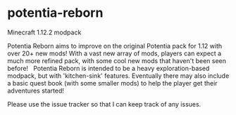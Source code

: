 # potentia-reborn
Minecraft 1.12.2 modpack

Potentia Reborn aims to improve on the original Potentia pack for 1.12 with over 20+ new mods!
With a vast new array of mods, players can expect a much more refined pack, with some cool new mods that haven't been seen before!
 
Potentia Reborn is intended to be a heavy exploration-based modpack, but with 'kitchen-sink' features. Eventually there may also include a basic quest book (with some smaller mods) to help the player get their adventures started!

Please use the issue tracker so that I can keep track of any issues.
